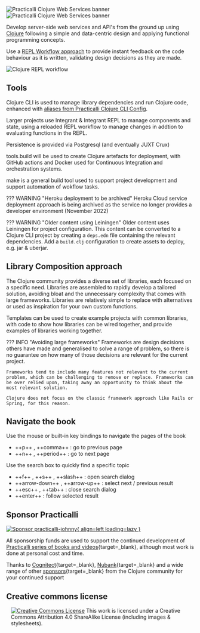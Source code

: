 ![Practicalli Clojure Web Services banner](https://raw.githubusercontent.com/practicalli/graphic-design/live/book-covers/practicalli-clojure-web-service-book-banner-light.png#only-light)
![Practicalli Clojure Web Services banner](https://raw.githubusercontent.com/practicalli/graphic-design/live/book-covers/practicalli-clojure-web-service-book-banner-dark.png#only-dark)

Develop server-side web services and API's from the ground up using [Clojure](http://clojure.org) following a simple and data-centric design and applying functional programming concepts.

Use a [REPL Workflow approach](introduction/repl-workflow.md) to provide instant feedback on the code behaviour as it is written, validating design decisions as they are made.

![Clojure REPL workflow](https://raw.githubusercontent.com/practicalli/graphic-design/live/clojure/clojure-repl-workflow-concept.png)


## Tools

Clojure CLI is used to manage library dependencies and run Clojure code, enhanced with [aliases from Practicalli Clojure CLI Config](https://practical.li/clojure/clojure-cli/practicalli-config/).

Larger projects use Integrant & Integrant REPL to manage components and state, using a reloaded REPL workflow to manage changes in addtion to evaluating functions in the REPL.

Persistence is provided via Postgresql (and eventually JUXT Crux)

tools.build will be used to create Clojure artefacts for deployment, with GitHub actions and Docker used for Continuous Integration and orchestration systems.

make is a general build tool used to support project development and support automation of wokflow tasks.

??? WARNING "Heroku deployment to be archived"
    Heroku Cloud service deployment approach is being archived as the service no longer provides a developer environment (November 2022)

??? WARNING "Older content using Leiningen"
    Older content uses Leiningen for project configuration.  This content can be converted to a Clojure CLI project by creating a `deps.edn` file containing the relevant dependencies.  Add a `build.clj` configuration to create assets to deploy, e.g. jar & uberjar.


## Library Composition approach

The Clojure community provides a diverse set of libraries, each focused on a specific need. Libraries are assembled to rapidly develop a tailored solution, avoiding bloat and the unnecessary complexity that comes with large frameworks. Libraries are relatively simple to replace with alternatives or used as inspiration for your own custom functions.

Templates can be used to create example projects with common libraries, with code to show how libraries can be wired together, and provide examples of libraries working together.

??? INFO "Avoiding large frameworks"
    Frameworks are design decisions others have made and generalised to solve a range of problem, so there is no guarantee on how many of those decisions are relevant for the current project.

    Frameworks tend to include many features not relevant to the current problem, which can be challenging to remove or replace. Frameworks can be over relied upon, taking away an opportunity to think about the most relevant solution.

    Clojure does not focus on the classic framework approach like Rails or Spring, for this reason.


## Navigate the book

Use the mouse or built-in key bindings to navigate the pages of the book

- ++p++ , ++comma++ : go to previous page
- ++n++ , ++period++ : go to next page

Use the search box to quickly find a specific topic

- ++f++ , ++s++ , ++slash++ : open search dialog
- ++arrow-down++ , ++arrow-up++ : select next / previous result
- ++esc++ , ++tab++ : close search dialog
- ++enter++ : follow selected result


## Sponsor Practicalli

[![Sponsor practicalli-johnny](https://raw.githubusercontent.com/practicalli/graphic-design/live/buttons/practicalli-github-sponsors-button.png){ align=left loading=lazy }](https://github.com/sponsors/practicalli-johnny/)

All sponsorship funds are used to support the continued development of [Practicalli series of books and videos](https://practical.li/){target=_blank}, although most work is done at personal cost and time.

Thanks to [Cognitect](https://www.cognitect.com/){target=_blank}, [Nubank](https://nubank.com.br/){target=_blank} and a wide range of other [sponsors](https://github.com/sponsors/practicalli-johnny#sponsors){target=_blank} from the Clojure community for your continued support


## Creative commons license

<div style="width:95%; margin:auto;">
<a rel="license" href="http://creativecommons.org/licenses/by-sa/4.0/"><img alt="Creative Commons License" style="border-width:0" src="https://i.creativecommons.org/l/by-sa/4.0/88x31.png" /></a>
This work is licensed under a Creative Commons Attribution 4.0 ShareAlike License (including images & stylesheets).
</div>
